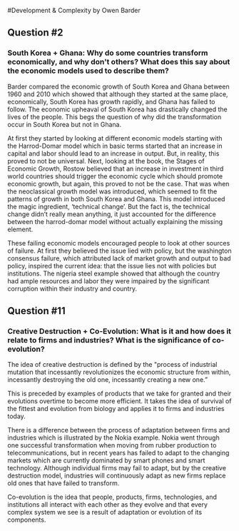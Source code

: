 #Development & Complexity by Owen Barder 

## Question #2

### South Korea + Ghana: Why do some countries transform economically, and why don't others? What does this say about the economic models used to describe them?

Barder compared the economic growth of South Korea and Ghana between 1960 and 2010 which showed that although they started at the same place, economically, South Korea has growth rapidly, and Ghana has failed to follow. The economic upheaval of South Korea has drastically changed the lives of the people.  This begs the question of why did the transformation occur in South Korea but not in Ghana. 

At first they started by looking at different economic models starting with the Harrod-Domar model which in basic terms started that an increase in capital and labor should lead to an increase in output. But, in reality, this proved to not be universal. Next, looking at the book, the Stages of Economic Growth, Rostow believed that an increase in investment in third world countries should trigger the economic cycle which should promote economic growth, but again, this proved to not be the case. That was when the neoclassical growth model was introduced, which seemed to fit the patterns of growth in both South Korea and Ghana. This model introduced the magic ingredient, ‘technical change’. But the fact is, the technical change didn’t really mean anything, it just accounted for the difference between the harrod-domar model without actually explaining the missing element. 

These failing economic models encouraged people to look at other sources of failure. At first they believed the issue lied with policy, but the washington consensus failure, which attributed lack of market growth and output to bad policy, inspired the current idea: that the issue lies not with policies but institutions. The nigeria steel example showed that although the country had ample resources and labor they were impaired by the significant corruption within their industry and country. 

## Question #11

### Creative Destruction + Co-Evolution: What is it and how does it relate to firms and industries? What is the significance of co-evolution?

The idea of creative destruction is defined by the "process of industrial mutation that incessantly revolutionizes the economic structure from within, incessantly destroying the old one, incessantly creating a new one.”

This is preceded by examples of products that we take for granted and their evolutions overtime to become more efficient. It takes the idea of survival of the fittest and evolution from biology and applies it to firms and industries today. 

There is a difference between the process of adaptation between firms and industries which is illustrated by the Nokia example. Nokia went through one successful transformation when moving from rubber production to telecommunications, but in recent years has failed to adapt to the changing markets which are currently dominated by smart phones and smart technology. Although individual firms may fail to adapt, but by the creative destruction model, industries will continuously adapt as new firms replace old ones that have failed to transform. 

Co-evolution is the idea that people, products, firms, technologies, and institutions all interact with each other as they evolve and that every complex system we see is a result of adaptation or evolution of its components.
